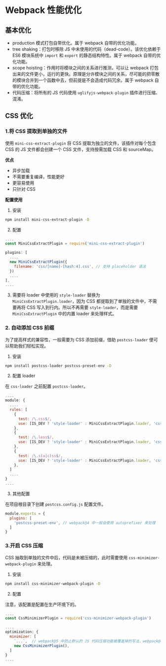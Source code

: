 # Webpack 性能优化

## 基本优化
- production 模式打包自带优化。属于 webpack 自带的优化功能。
- tree shaking：打包时移除 JS 中未使用的代码（dead-code）。该优化依赖于 ES6 模块系统中 `import` 和 `export` 的静态结构特性。属于 webpack 自带的优化功能。
- scope hoisting：作用时将模块之间的关系进行推测，可以让 webpack 打包出来的文件更小，运行的更快。原理是分许模块之间的关系，尽可能的把零散的模块合并到一个函数中去，但前提是不会造成代码冗余。属于 webpack 自带的优化功能。
- 代码压缩：将所有的 JS 代码使用 `uglifyjs-webpack-plugin` 插件进行压缩、混淆。

## CSS 优化

### 1.将 CSS 提取到单独的文件
使用 `mini-css-extract-plugin` 将 CSS 提取为独立的文件，该插件对每个包含 CSS 的 JS 文件都会创建一个 CSS 文件，支持按需加载 CSS 和 sourceMap。

**优点**
- 异步加载
- 不需要重复编译，性能更好
- 更容易使用
- 只针对 CSS

**配置使用**

1. 安装
```bash
npm install mini-css-extract-plugin -D
```

2. 配置
```JavaScript
....
const MiniCssExtractPlugin = require('mini-css-extract-plugin')

plugins: [
  ....
  new MiniCssExtractPlugin({
    filename: 'css/[name]-[hash:4].css', // 支持 placeholder 语法
  })
  ....
],
....
```

3. 需要将 loader 中使用的 `style-loader` 替换为 `MiniCssExtractPlugin.loader`，因为 CSS 都提取到了单独的文件中，不需要再将 CSS 写入到行内。所以不再需要 `style-loader`，而是需要 `MiniCssExtractPlugin` 中的内置 loader 来处理样式。

### 2. 自动添加 CSS 前缀
为了提高样式的兼容性，一般需要为 CSS 添加前缀，借助 `postcss-loader` 便可以帮助我们轻松实现。

1. 安装
```bash
npm install postcss-loader postcss-preset-env -D
```

2. 配置 loader

在 `css-loader` 之前配置 `postcss-loader`。
```JavaScript
....
module: {
  ....
  rules: [
    {
      test: /\.css$/,
      use: [IS_DEV ? 'style-loader' : MiniCssExtractPlugin.loader, 'css-loader', 'postcss-loader'],
    },
    {
      test: /\.less$/,
      use: [IS_DEV ? 'style-loader' : MiniCssExtractPlugin.loader, 'css-loader', 'postcss-loader', 'less-loader']
    },
    {
      test: /\.s(a|c)ss$/,
      use: [IS_DEV ? 'style-loader' : MiniCssExtractPlugin.loader, 'css-loader', 'postcss-loader', 'sass-loader']
    },
  ]
  ....
}
....
```

3. 其他配置

在项目根目录下创建 `postcss.config.js` 配置文件。
```JavaScript
module.exports = {
  plugins: [
    'postcss-preset-env', // webpack@4 中一般会使用 autoprefixer 来处理
  ]
}
```

### 3.开启 CSS 压缩
CSS 抽取到单独的文件中后，代码是未被压缩的，此时需要使用 `css-minimizer-webpack-plugin` 来处理。

1. 安装
```bash
npm install css-minimizer-webpack-plugin -D
```

2. 配置

注意，该配置是配置在生产环境下的。
```JavaScript
....
const CssMinimizerPlugin = require('css-minimizer-webpack-plugin')

....
optimization: {
  minimizer: [
    `...`,  // webpack@5 中防止默认的 JS 代码压缩功能被覆盖掉的写法，webpack@4 中需要手动再配置一下相关的 JS 压缩插件，才能进行 JS 代码压缩。
    new CssMinimizerPlugin(),
  ]
}
....
```
